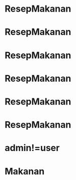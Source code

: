# ResepMakanan
# ResepMakanan
# ResepMakanan
# ResepMakanan
# ResepMakanan
# ResepMakanan
# admin!=user
# Makanan
